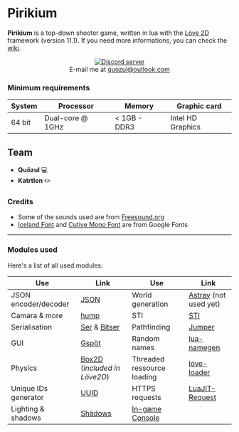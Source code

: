 # Pirikium
**Pirikium** is a top-down shooter game, written in lua with the [Löve 2D](https://love2d.org/) framework (version 11.1). If you need more informations, you can check the [wiki](https://github.com/Quozul/Pirikium/wiki).  

<div align="center">
    <a href="https://discord.gg/UZy8rCY"><img src="https://discordapp.com/api/guilds/472820911955902465/embed.png" alt="Discord server" title="Join our Discord server now!"/></a><br>
    E-mail me at <a href="mailto:quozul@outlook.com" alt="quozul@outlook.com" title="Send me an e-mail">quozul@outlook.com</a>
</div>

### Minimum requirements

System | Processor | Memory | Graphic card
---|---|---|---
64 bit | Dual-core @ 1GHz | < 1GB - DDR3 | Intel HD Graphics

## Team
* **Quôzul** <span title="Developer" width=50px>:computer:</span>
* **Katrtlen** <span title="Artist" width=50px>:pencil2:</span>

### Credits
* Some of the sounds used are from [Freesound.org](https://freesound.org/)
* [Iceland Font](https://fonts.google.com/specimen/Iceland) and [Cutive Mono Font](https://fonts.google.com/specimen/Cutive+Mono) are from Google Fonts

---

### Modules used
Here's a list of all used modules:

Use | Link | Use | Link
---|---|---|---
JSON encoder/decoder | [JSON](http://regex.info/blog/lua/json) | World generation | [Astray](https://github.com/SiENcE/astray) (not used yet)
Camara & more | [hump](https://github.com/vrld/hump/) | STI | [STI](https://github.com/karai17/Simple-Tiled-Implementation)
Serialisation | [Ser](https://github.com/gvx/Ser) & [Bitser](https://github.com/gvx/bitser) | Pathfinding | [Jumper](https://github.com/Yonaba/Jumper)
GUI | [Gspöt](https://github.com/pgimeno/Gspot) | Random names | [lua-namegen](https://github.com/LukeMS/lua-namegen)
Physics | [Box2D](https://love2d.org/wiki/love.physics) (*included in Löve2D*) | Threaded ressource loading | [love-loader](https://github.com/kikito/love-loader)
Unique IDs generator | [UUID](https://github.com/Tieske/uuid) | HTTPS requests | [LuaJIT-Request](https://github.com/LPGhatguy/luajit-request)
Lighting & shadows | [Shädows](https://github.com/matiasah/shadows) | [In-game Console](https://github.com/Quozul/lovcon)
